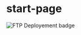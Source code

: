 # start-page

![FTP Deployement badge](https://github.com/tintinmar1995/start-page/workflows/ftp-deploy/badge.svg)

